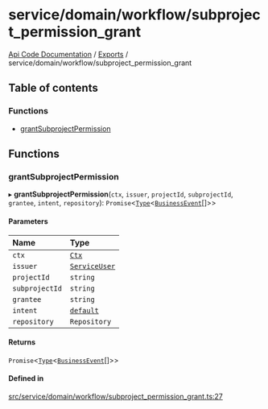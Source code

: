 # service/domain/workflow/subproject\_permission\_grant
 
[Api Code Documentation](../README.md) / [Exports](../modules.md) / service/domain/workflow/subproject\_permission\_grant

## Table of contents

### Functions

- [grantSubprojectPermission](service_domain_workflow_subproject_permission_grant.md#grantsubprojectpermission)

## Functions

### grantSubprojectPermission

▸ **grantSubprojectPermission**(`ctx`, `issuer`, `projectId`, `subprojectId`, `grantee`, `intent`, `repository`): `Promise`\<[`Type`](result.md#type)\<[`BusinessEvent`](service_domain_business_event.md#businessevent)[]\>\>

#### Parameters

| Name | Type |
| :------ | :------ |
| `ctx` | [`Ctx`](../interfaces/lib_ctx.Ctx.md) |
| `issuer` | [`ServiceUser`](../interfaces/service_domain_organization_service_user.ServiceUser.md) |
| `projectId` | `string` |
| `subprojectId` | `string` |
| `grantee` | `string` |
| `intent` | [`default`](authz_intents.md#default) |
| `repository` | `Repository` |

#### Returns

`Promise`\<[`Type`](result.md#type)\<[`BusinessEvent`](service_domain_business_event.md#businessevent)[]\>\>

#### Defined in

[src/service/domain/workflow/subproject_permission_grant.ts:27](https://github.com/openkfw/TruBudget/blob/90402cb/api/src/service/domain/workflow/subproject_permission_grant.ts#L27)
